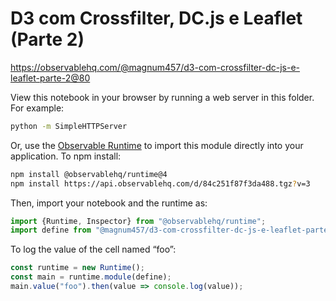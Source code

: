 # D3 com Crossfilter, DC.js e Leaflet (Parte 2)

https://observablehq.com/@magnum457/d3-com-crossfilter-dc-js-e-leaflet-parte-2@80

View this notebook in your browser by running a web server in this folder. For
example:

~~~sh
python -m SimpleHTTPServer
~~~

Or, use the [Observable Runtime](https://github.com/observablehq/runtime) to
import this module directly into your application. To npm install:

~~~sh
npm install @observablehq/runtime@4
npm install https://api.observablehq.com/d/84c251f87f3da488.tgz?v=3
~~~

Then, import your notebook and the runtime as:

~~~js
import {Runtime, Inspector} from "@observablehq/runtime";
import define from "@magnum457/d3-com-crossfilter-dc-js-e-leaflet-parte-2";
~~~

To log the value of the cell named “foo”:

~~~js
const runtime = new Runtime();
const main = runtime.module(define);
main.value("foo").then(value => console.log(value));
~~~
